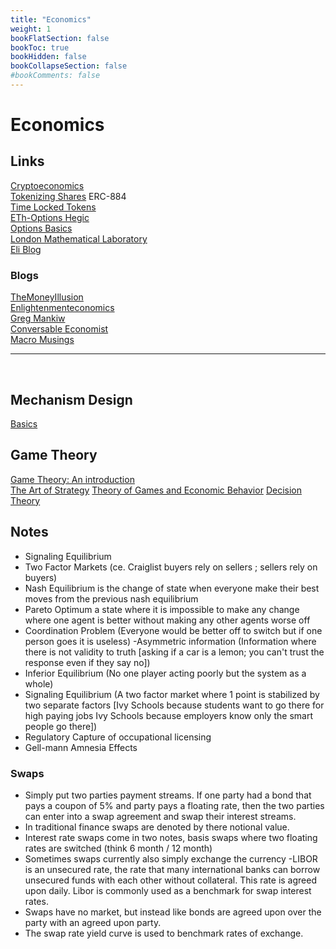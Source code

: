 ```yaml
---
title: "Economics"
weight: 1
bookFlatSection: false
bookToc: true
bookHidden: false
bookCollapseSection: false
#bookComments: false
---
```

# Economics

## Links 
[Cryptoeconomics](https://www.youtube.com/watch?v=GQR1xjQn5Pg)  
[Tokenizing Shares](https://medium.com/coinmonks/tokenising-shares-introducing-erc-884-cc491258e413) ERC-884  
[Time Locked Tokens](https://ethresear.ch/t/time-locked-1-1-tokens-as-rudimentary-pseudo-futures/7958)  
[ETh-Options Hegic](https://www.hegic.co/)  
[Options Basics](https://hegic.gitbook.io/start/)  
[London Mathematical Laboratory](http://lml.org.uk/)  
[Eli Blog](https://eli.thegreenplace.net/)  

### Blogs
[TheMoneyIllusion](https://www.themoneyillusion.com/)  
[Enlightenmenteconomics](http://www.enlightenmenteconomics.com/blog/)  
[Greg Mankiw](https://gregmankiw.blogspot.com/)  
[Conversable Economist](https://conversableeconomist.blogspot.com/)  
[Macro Musings](https://macromusings.libsyn.com/)    

***
</br>

## Mechanism Design
[Basics](https://en.wikipedia.org/wiki/Mechanism_design#:~:text=Mechanism%20design%20is%20a%20fieldsettings%2C%20where%20players%20act%20rationally.)  

## Game Theory
 [Game Theory: An introduction](https://smile.amazon.com/Game-Theory-Introduction-Steven-Tadelis/dp/0691129088)  
 [The Art of Strategy](https://smile.amazon.com/Art-Strategy-Theorists-Success-Business/dp/0393337170/ref=pd_bxgy_img_2/131-7856020-5987520?_encoding=UTF8&pd_rd_i=0393337170&pd_rd_r=e0a39eec-b63d-4086-a979-53ebe7910cf5&pd_rd_w=tA4zq&pd_rd_wg=5ebay&pf_rd_p=fd3ebcd0-c1a2-44cf-aba2-bbf4810b3732&pf_rd_r=0E9YZATXX4F3ZB0FEWH7&psc=1&refRID=0E9YZATXX4F3ZB0FEWH7)
 [Theory of Games and Economic Behavior](https://smile.amazon.com/Theory-Games-Economic-Behavior-Commemorative/dp/1777257301/ref=pd_bxgy_img_3/131-7856020-5987520?_encoding=UTF8&pd_rd_i=1777257301&pd_rd_r=e0a39eec-b63d-4086-a979-53ebe7910cf5&pd_rd_w=tA4zq&pd_rd_wg=5ebay&pf_rd_p=fd3ebcd0-c1a2-44cf-aba2-bbf4810b3732&pf_rd_r=0E9YZATXX4F3ZB0FEWH7&psc=1&refRID=0E9YZATXX4F3ZB0FEWH7)
 [Decision Theory](https://smile.amazon.com/Introduction-Decision-Cambridge-Introductions-Philosophy/dp/0521716543/ref=sr_1_5?dchild=1&keywords=decision+theory&qid=1621385020&s=books&sr=1-5)

## Notes

- Signaling Equilibrium
- Two Factor Markets (ce. Craiglist buyers rely on sellers ; sellers rely on buyers)
- Nash Equilibrium is the change of state when everyone make their best moves from the previous nash equilibrium
- Pareto Optimum a state where it is impossible to make any change where one agent is better without making any other agents worse off
- Coordination Problem (Everyone would be better off to switch but if one person goes it is useless)
-Asymmetric information (Information where there is not validity to truth [asking if a car is a lemon; you can't trust the response even if they say no])
- Inferior Equilibrium (No one player acting poorly but the system as a whole)
- Signaling Equilibrium (A two factor market where 1 point is stabilized by two separate factors [Ivy Schools because students want to go there for high paying jobs Ivy Schools because employers know only the smart people go there])
- Regulatory Capture of occupational licensing 
- Gell-mann Amnesia Effects

### Swaps
- Simply put two parties payment streams. If one party had a bond that pays a coupon of 5% and party pays a floating rate, then the two parties can enter into a swap agreement and swap their interest streams. 
- In traditional finance swaps are denoted by there notional value. 
- Interest rate swaps come in two notes, basis swaps where two floating rates are switched  (think 6 month / 12 month)
- Sometimes swaps currently also simply exchange the currency
-LIBOR is an unsecured rate, the rate that many international banks can borrow unsecured funds with each other without collateral. This rate is agreed upon daily.  Libor is commonly used as a benchmark for swap interest rates. 
- Swaps have no market, but instead like bonds are agreed upon over the party with an agreed upon party. 
- The swap rate yield curve is used to benchmark rates of exchange.

